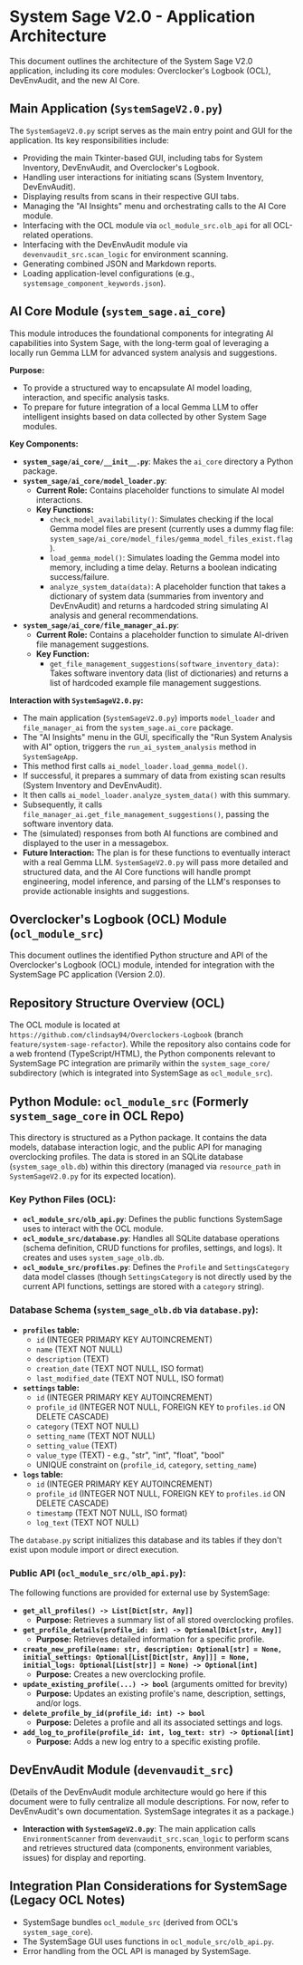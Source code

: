 # System Sage V2.0 - Application Architecture

This document outlines the architecture of the System Sage V2.0 application, including its core modules: Overclocker's Logbook (OCL), DevEnvAudit, and the new AI Core.

<!-- Note to maintainer: An overall architecture diagram illustrating the interaction between SystemSageV2.0.py, the OCL module, the DevEnvAudit module, and the AI Core module (including the planned Gemma LLM) should be added here. -->

## Main Application (`SystemSageV2.0.py`)

The `SystemSageV2.0.py` script serves as the main entry point and GUI for the application. Its key responsibilities include:
*   Providing the main Tkinter-based GUI, including tabs for System Inventory, DevEnvAudit, and Overclocker's Logbook.
*   Handling user interactions for initiating scans (System Inventory, DevEnvAudit).
*   Displaying results from scans in their respective GUI tabs.
*   Managing the "AI Insights" menu and orchestrating calls to the AI Core module.
*   Interfacing with the OCL module via `ocl_module_src.olb_api` for all OCL-related operations.
*   Interfacing with the DevEnvAudit module via `devenvaudit_src.scan_logic` for environment scanning.
*   Generating combined JSON and Markdown reports.
*   Loading application-level configurations (e.g., `systemsage_component_keywords.json`).

## AI Core Module (`system_sage.ai_core`)

This module introduces the foundational components for integrating AI capabilities into System Sage, with the long-term goal of leveraging a locally run Gemma LLM for advanced system analysis and suggestions.

**Purpose:**
*   To provide a structured way to encapsulate AI model loading, interaction, and specific analysis tasks.
*   To prepare for future integration of a local Gemma LLM to offer intelligent insights based on data collected by other System Sage modules.

**Key Components:**

*   **`system_sage/ai_core/__init__.py`**: Makes the `ai_core` directory a Python package.
*   **`system_sage/ai_core/model_loader.py`**:
    *   **Current Role:** Contains placeholder functions to simulate AI model interactions.
    *   **Key Functions:**
        *   `check_model_availability()`: Simulates checking if the local Gemma model files are present (currently uses a dummy flag file: `system_sage/ai_core/model_files/gemma_model_files_exist.flag`).
        *   `load_gemma_model()`: Simulates loading the Gemma model into memory, including a time delay. Returns a boolean indicating success/failure.
        *   `analyze_system_data(data)`: A placeholder function that takes a dictionary of system data (summaries from inventory and DevEnvAudit) and returns a hardcoded string simulating AI analysis and general recommendations.
*   **`system_sage/ai_core/file_manager_ai.py`**:
    *   **Current Role:** Contains a placeholder function to simulate AI-driven file management suggestions.
    *   **Key Function:**
        *   `get_file_management_suggestions(software_inventory_data)`: Takes software inventory data (list of dictionaries) and returns a list of hardcoded example file management suggestions.

**Interaction with `SystemSageV2.0.py`:**
*   The main application (`SystemSageV2.0.py`) imports `model_loader` and `file_manager_ai` from the `system_sage.ai_core` package.
*   The "AI Insights" menu in the GUI, specifically the "Run System Analysis with AI" option, triggers the `run_ai_system_analysis` method in `SystemSageApp`.
*   This method first calls `ai_model_loader.load_gemma_model()`.
*   If successful, it prepares a summary of data from existing scan results (System Inventory and DevEnvAudit).
*   It then calls `ai_model_loader.analyze_system_data()` with this summary.
*   Subsequently, it calls `file_manager_ai.get_file_management_suggestions()`, passing the software inventory data.
*   The (simulated) responses from both AI functions are combined and displayed to the user in a messagebox.
*   **Future Interaction:** The plan is for these functions to eventually interact with a real Gemma LLM. `SystemSageV2.0.py` will pass more detailed and structured data, and the AI Core functions will handle prompt engineering, model inference, and parsing of the LLM's responses to provide actionable insights and suggestions.

## Overclocker's Logbook (OCL) Module (`ocl_module_src`)

This document outlines the identified Python structure and API of the Overclocker's Logbook (OCL) module, intended for integration with the SystemSage PC application (Version 2.0).

<!-- Note to maintainer: The architecture diagram mentioned at the top of this document should also detail the OCL module's internal structure (database, API layer) and its connection to SystemSageV2.0.py. The following OCL-specific diagram placeholder can be removed or merged. -->
<!-- A diagram illustrating this interaction will be added here. -->
<!-- Note to maintainer: The architecture diagram should be updated to include the system_sage.ai_core module, showing its components (model_loader, file_manager_ai) and its interaction with SystemSageV2.0.py and the planned Gemma LLM. (This note applies to the main architecture diagram at the top of the document) -->


## Repository Structure Overview (OCL)

The OCL module is located at `https://github.com/clindsay94/Overclockers-Logbook` (branch `feature/system-sage-refactor`). While the repository also contains code for a web frontend (TypeScript/HTML), the Python components relevant to SystemSage PC integration are primarily within the `system_sage_core/` subdirectory (which is integrated into SystemSage as `ocl_module_src`).

## Python Module: `ocl_module_src` (Formerly `system_sage_core` in OCL Repo)

This directory is structured as a Python package. It contains the data models, database interaction logic, and the public API for managing overclocking profiles. The data is stored in an SQLite database (`system_sage_olb.db`) within this directory (managed via `resource_path` in `SystemSageV2.0.py` for its expected location).

### Key Python Files (OCL):

*   **`ocl_module_src/olb_api.py`**: Defines the public functions SystemSage uses to interact with the OCL module.
*   **`ocl_module_src/database.py`**: Handles all SQLite database operations (schema definition, CRUD functions for profiles, settings, and logs). It creates and uses `system_sage_olb.db`.
*   **`ocl_module_src/profiles.py`**: Defines the `Profile` and `SettingsCategory` data model classes (though `SettingsCategory` is not directly used by the current API functions, settings are stored with a `category` string).

### Database Schema (`system_sage_olb.db` via `database.py`):

*   **`profiles` table:**
    *   `id` (INTEGER PRIMARY KEY AUTOINCREMENT)
    *   `name` (TEXT NOT NULL)
    *   `description` (TEXT)
    *   `creation_date` (TEXT NOT NULL, ISO format)
    *   `last_modified_date` (TEXT NOT NULL, ISO format)
*   **`settings` table:**
    *   `id` (INTEGER PRIMARY KEY AUTOINCREMENT)
    *   `profile_id` (INTEGER NOT NULL, FOREIGN KEY to `profiles.id` ON DELETE CASCADE)
    *   `category` (TEXT NOT NULL)
    *   `setting_name` (TEXT NOT NULL)
    *   `setting_value` (TEXT)
    *   `value_type` (TEXT) - e.g., "str", "int", "float", "bool"
    *   UNIQUE constraint on (`profile_id`, `category`, `setting_name`)
*   **`logs` table:**
    *   `id` (INTEGER PRIMARY KEY AUTOINCREMENT)
    *   `profile_id` (INTEGER NOT NULL, FOREIGN KEY to `profiles.id` ON DELETE CASCADE)
    *   `timestamp` (TEXT NOT NULL, ISO format)
    *   `log_text` (TEXT NOT NULL)

The `database.py` script initializes this database and its tables if they don't exist upon module import or direct execution.

### Public API (`ocl_module_src/olb_api.py`):

The following functions are provided for external use by SystemSage:

*   **`get_all_profiles() -> List[Dict[str, Any]]`**
    *   **Purpose:** Retrieves a summary list of all stored overclocking profiles.
*   **`get_profile_details(profile_id: int) -> Optional[Dict[str, Any]]`**
    *   **Purpose:** Retrieves detailed information for a specific profile.
*   **`create_new_profile(name: str, description: Optional[str] = None, initial_settings: Optional[List[Dict[str, Any]]] = None, initial_logs: Optional[List[str]] = None) -> Optional[int]`**
    *   **Purpose:** Creates a new overclocking profile.
*   **`update_existing_profile(...) -> bool`** (arguments omitted for brevity)
    *   **Purpose:** Updates an existing profile's name, description, settings, and/or logs.
*   **`delete_profile_by_id(profile_id: int) -> bool`**
    *   **Purpose:** Deletes a profile and all its associated settings and logs.
*   **`add_log_to_profile(profile_id: int, log_text: str) -> Optional[int]`**
    *   **Purpose:** Adds a new log entry to a specific existing profile.

## DevEnvAudit Module (`devenvaudit_src`)

(Details of the DevEnvAudit module architecture would go here if this document were to fully centralize all module descriptions. For now, refer to DevEnvAudit's own documentation. SystemSage integrates it as a package.)
*   **Interaction with `SystemSageV2.0.py`**: The main application calls `EnvironmentScanner` from `devenvaudit_src.scan_logic` to perform scans and retrieves structured data (components, environment variables, issues) for display and reporting.

## Integration Plan Considerations for SystemSage (Legacy OCL Notes)

*   SystemSage bundles `ocl_module_src` (derived from OCL's `system_sage_core`).
*   The SystemSage GUI uses functions in `ocl_module_src/olb_api.py`.
*   Error handling from the OCL API is managed by SystemSage.

```

